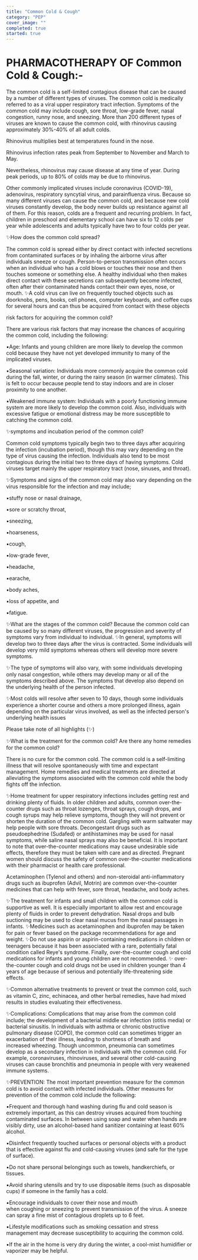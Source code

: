 ```yaml
---
title: "Common Cold & Cough"
category: "PEP"
cover_image: ""
completed: true
started: true
---
```


# PHARMACOTHERAPY OF Common Cold & Cough:-

The common cold is a self-limited contagious disease that can be caused by a number of different types of viruses. The common cold is medically referred to as a viral upper respiratory tract infection. Symptoms of the common cold may include cough, sore throat, low-grade fever, nasal congestion, runny nose, and sneezing. More than 200 different types of viruses are known to cause the common cold, with rhinovirus causing approximately 30%-40% of all adult colds.

Rhinovirus multiplies best at temperatures found in the nose.

Rhinovirus infection rates peak from September to November and March to May.

Nevertheless, rhinovirus may cause disease at any time of year. During peak periods, up to 80% of colds may be due to rhinovirus.

Other commonly implicated viruses include coronavirus (COVID-19), adenovirus, respiratory syncytial virus, and parainfluenza virus. Because so many different viruses can cause the common cold, and because new cold viruses constantly develop, the body never builds up resistance against all of them. For this reason, colds are a frequent and recurring problem. In fact, children in preschool and elementary school can have six to 12 colds per year while adolescents and adults typically have two to four colds per year.

✨How does the common cold spread?

The common cold is spread either by direct contact with infected secretions from contaminated surfaces or by inhaling the airborne virus after individuals sneeze or cough. Person-to-person transmission often occurs when an individual who has a cold blows or touches their nose and then touches someone or something else. A healthy individual who then makes direct contact with these secretions can subsequently become infected, often after their contaminated hands contact their own eyes, nose, or mouth.
✨A cold virus can live on frequently touched objects such as doorknobs, pens, books, cell phones, computer keyboards, and coffee cups for several hours and can thus be acquired from contact with these objects

risk factors for acquiring the common cold?

There are various risk factors that may increase the chances of acquiring the common cold, including the following:

▪️Age: Infants and young children are more likely to develop the common cold because they have not yet developed immunity to many of the implicated viruses.

▪️Seasonal variation: Individuals more commonly acquire the common cold during the fall, winter, or during the rainy season (in warmer climates). This is felt to occur because people tend to stay indoors and are in closer proximity to one another.

▪️Weakened immune system: Individuals with a poorly functioning immune system are more likely to develop the common cold. Also, individuals with excessive fatigue or emotional distress may be more susceptible to catching the common cold.

✨symptoms and incubation period of the common cold?

Common cold symptoms typically begin two to three days after acquiring the infection (incubation period), though this may vary depending on the type of virus causing the infection. Individuals also tend to be most contagious during the initial two to three days of having symptoms. Cold viruses target mainly the upper respiratory tract (nose, sinuses, and throat).

✨Symptoms and signs of the common cold may also vary depending on the virus responsible for the infection and may include;

▪️stuffy nose or nasal drainage,

▪️sore or scratchy throat,

▪️sneezing,

▪️hoarseness,

▪️cough,

▪️low-grade fever,

▪️headache,

▪️earache,

▪️body aches,

▪️loss of appetite, and

▪️fatigue.

✨What are the stages of the common cold?
Because the common cold can be caused by so many different viruses, the progression and severity of symptoms vary from individual to individual.
✨In general, symptoms will develop two to three days after the virus is contracted. Some individuals will develop very mild symptoms whereas others will develop more severe symptoms.

✨The type of symptoms will also vary, with some individuals developing only nasal congestion, while others may develop many or all of the symptoms described above. The symptoms that develop also depend on the underlying health of the person infected.

✨Most colds will resolve after seven to 10 days, though some individuals experience a shorter course and others a more prolonged illness, again depending on the particular virus involved, as well as the infected person's underlying health issues

Please take note of all highlights (✨)

✨What is the treatment for the common cold? Are there any home remedies for the common cold?

There is no cure for the common cold. The common cold is a self-limiting illness that will resolve spontaneously with time and expectant management. Home remedies and medical treatments are directed at alleviating the symptoms associated with the common cold while the body fights off the infection.

✨Home treatment for upper respiratory infections includes getting rest and drinking plenty of fluids. In older children and adults, common over-the-counter drugs such as throat lozenges, throat sprays, cough drops, and cough syrups may help relieve symptoms, though they will not prevent or shorten the duration of the common cold. Gargling with warm saltwater may help people with sore throats. Decongestant drugs such as pseudoephedrine (Sudafed) or antihistamines may be used for nasal symptoms, while saline nasal sprays may also be beneficial. It is important to note that over-the-counter medications may cause undesirable side effects, therefore they must be taken with care and as directed. Pregnant women should discuss the safety of common over-the-counter medications with their pharmacist or health care professional.

Acetaminophen (Tylenol and others) and non-steroidal anti-inflammatory drugs such as ibuprofen (Advil, Motrin) are common over-the-counter medicines that can help with fever, sore throat, headache, and body aches.

✨The treatment for infants and small children with the common cold is supportive as well.
It is especially important to allow rest and encourage plenty of fluids in order to prevent dehydration. Nasal drops and bulb suctioning may be used to clear nasal mucus from the nasal passages in infants.
✨Medicines such as acetaminophen and ibuprofen may be taken for pain or fever based on the package recommendations for age and weight.
✨Do not use aspirin or aspirin-containing medications in children or teenagers because it has been associated with a rare, potentially fatal condition called Reye's syndrome. Finally, over-the-counter cough and cold medications for infants and young children are not recommended.
✨ over-the-counter cough and cold drugs not be used in children younger than 4 years of age because of serious and potentially life-threatening side effects.

✨Common alternative treatments to prevent or treat the common cold, such as vitamin C, zinc, echinacea, and other herbal remedies, have had mixed results in studies evaluating their effectiveness.

✨Complications:
Complications that may arise from the common cold include;
the development of a bacterial middle ear infection (otitis media) or bacterial sinusitis.
In individuals with asthma or chronic obstructive pulmonary disease (COPD), the common cold can sometimes trigger an exacerbation of their illness, leading to shortness of breath and increased wheezing.
Though uncommon, pneumonia can sometimes develop as a secondary infection in individuals with the common cold. For example, coronaviruses, rhinoviruses, and several other cold-causing viruses can cause bronchitis and pneumonia in people with very weakened immune systems.

✨PREVENTION:
The most important prevention measure for the common cold is to avoid contact with infected individuals. Other measures for prevention of the common cold include the following:

▪️Frequent and thorough hand washing during flu and cold season is extremely important, as this can destroy viruses acquired from touching contaminated surfaces. In between using soap and water when hands are visibly dirty, use an alcohol-based hand sanitizer containing at least 60% alcohol.

▪️Disinfect frequently touched surfaces or personal objects with a product that is effective against flu and cold-causing viruses (and safe for the type of surface).

▪️Do not share personal belongings such as towels, handkerchiefs, or tissues.

▪️Avoid sharing utensils and try to use disposable items (such as disposable cups) if someone in the family has a cold.

▪️Encourage individuals to cover their nose and mouth when coughing or sneezing to prevent transmission of the virus. A sneeze can spray a fine mist of contagious droplets up to 6 feet.

▪️Lifestyle modifications such as smoking cessation and stress management may decrease susceptibility to acquiring the common cold.

▪️If the air in the home is very dry during the winter, a cool-mist humidifier or vaporizer may be helpful.
